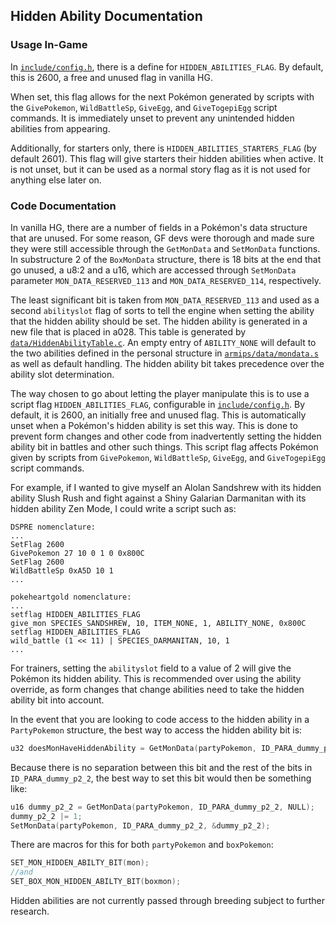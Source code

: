 ## Hidden Ability Documentation

### Usage In-Game

In [``include/config.h``](https://github.com/BluRosie/hg-engine/blob/main/include/config.h), there is a define for `HIDDEN_ABILITIES_FLAG`.  By default, this is 2600, a free and unused flag in vanilla HG.

When set, this flag allows for the next Pokémon generated by scripts with the ``GivePokemon``, ``WildBattleSp``, ``GiveEgg``, and ``GiveTogepiEgg`` script commands.  It is immediately unset to prevent any unintended hidden abilities from appearing.

Additionally, for starters only, there is ``HIDDEN_ABILITIES_STARTERS_FLAG`` (by default 2601).  This flag will give starters their hidden abilities when active.  It is not unset, but it can be used as a normal story flag as it is not used for anything else later on.

### Code Documentation

In vanilla HG, there are a number of fields in a Pokémon's data structure that are unused.  For some reason, GF devs were thorough and made sure they were still accessible through the ``GetMonData`` and ``SetMonData`` functions.
In substructure 2 of the ``BoxMonData`` structure, there is 18 bits at the end that go unused, a u8:2 and a u16, which are accessed through ``SetMonData`` parameter ``MON_DATA_RESERVED_113`` and ``MON_DATA_RESERVED_114``, respectively.

The least significant bit is taken from ``MON_DATA_RESERVED_113`` and used as a second ``abilityslot`` flag of sorts to tell the engine when setting the ability that the hidden ability should be set.
The hidden ability is generated in a new file that is placed in a028.  This table is generated by [``data/HiddenAbilityTable.c``](https://github.com/BluRosie/hg-engine/blob/main/data/HiddenAbilityTable.c).  An empty entry of ``ABILITY_NONE`` will default to the two abilities defined in the personal structure in [``armips/data/mondata.s``](https://github.com/BluRosie/hg-engine/blob/main/armips/data/mondata.s) as well as default handling.
The hidden ability bit takes precedence over the ability slot determination.

The way chosen to go about letting the player manipulate this is to use a script flag `HIDDEN_ABILITIES_FLAG`, configurable in [``include/config.h``](https://github.com/BluRosie/hg-engine/blob/main/include/config.h).  By default, it is 2600, an initially free and unused flag.  This is automatically unset when a Pokémon's hidden ability is set this way.  This is done to prevent form changes and other code from inadvertently setting the hidden ability bit in battles and other such things.  This script flag affects Pokémon given by scripts from ``GivePokemon``, ``WildBattleSp``, ``GiveEgg``, and ``GiveTogepiEgg`` script commands.

For example, if I wanted to give myself an Alolan Sandshrew with its hidden ability Slush Rush and fight against a Shiny Galarian Darmanitan with its hidden ability Zen Mode, I could write a script such as:

```
DSPRE nomenclature:
...
SetFlag 2600
GivePokemon 27 10 0 1 0 0x800C
SetFlag 2600
WildBattleSp 0xA5D 10 1
...

pokeheartgold nomenclature:
...
setflag HIDDEN_ABILITIES_FLAG
give_mon SPECIES_SANDSHREW, 10, ITEM_NONE, 1, ABILITY_NONE, 0x800C
setflag HIDDEN_ABILITIES_FLAG
wild_battle (1 << 11) | SPECIES_DARMANITAN, 10, 1
...
```

For trainers, setting the ``abilityslot`` field to a value of 2 will give the Pokémon its hidden ability.  This is recommended over using the ability override, as form changes that change abilities need to take the hidden ability bit into account.

In the event that you are looking to code access to the hidden ability in a ``PartyPokemon`` structure, the best way to access the hidden ability bit is:

```c
u32 doesMonHaveHiddenAbility = GetMonData(partyPokemon, ID_PARA_dummy_p2_2, NULL) & 1;
```

Because there is no separation between this bit and the rest of the bits in ``ID_PARA_dummy_p2_2``, the best way to set this bit would then be something like:

```c
u16 dummy_p2_2 = GetMonData(partyPokemon, ID_PARA_dummy_p2_2, NULL);
dummy_p2_2 |= 1;
SetMonData(partyPokemon, ID_PARA_dummy_p2_2, &dummy_p2_2);
```

There are macros for this for both ``partyPokemon`` and ``boxPokemon``:
```c
SET_MON_HIDDEN_ABILTY_BIT(mon);
//and
SET_BOX_MON_HIDDEN_ABILTY_BIT(boxmon);
```
Hidden abilities are not currently passed through breeding subject to further research.
